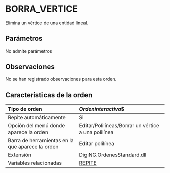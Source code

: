 # BORRA\_VERTICE

Elimina un vértice de una entidad lineal.

## Parámetros

No admite parámetros

## Observaciones

No se han registrado observaciones para esta orden.

## Características de la orden

| Tipo de orden | $Orden interactiva$$ |
| :--- | :--- |
| Repite automáticamente | Si |
| Opción del menú donde aparece la orden | Editar/Polilíneas/Borrar un vértice a una polilínea |
| Barra de herramientas en la que aparece la orden | Editar polilínea |
| Extensión | DigiNG.OrdenesStandard.dll |
| Variables relacionadas | [REPITE](https://github.com/digi21/docs/tree/7fc627c885c16fb88afc7cc05a6df2a2f4a54563/digi3d-net/referencia/digi3d.net/ventana-de-dibujo/ordenes/b/REPITE.html) |

